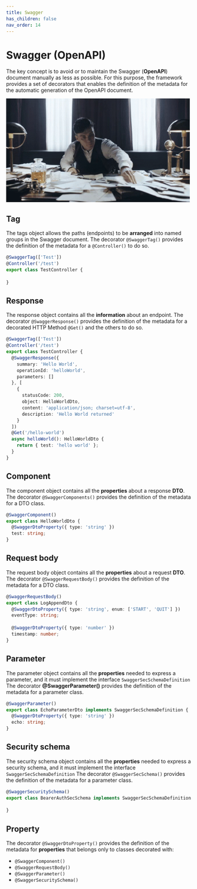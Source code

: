 ```yaml
---
title: Swagger
has_children: false
nav_order: 14
---
```


# Swagger (OpenAPI)
The key concept is to avoid or to maintain the Swagger (**OpenAPI**) document manually as less as possible.
For this purpose, the framework provides a set of decorators that enables the definition of the metadata for the automatic generation of the OpenAPI document.

![](images/tommy-shelby-mad.gif)

## Tag
The tags object allows the paths (endpoints) to be **arranged** into named groups in the Swagger document.
The decorator `@SwaggerTag()` provides the definition of the metadata for a `@Controller()` to do so.
```typescript
@SwaggerTag(['Test'])
@Controller('/test')
export class TestController {
  
}
```

## Response
The response object contains all the **information** about an endpoint.
The decorator `@SwaggerResponse()` provides the definition of the metadata for a decorated HTTP Method `@Get()` and the others to do so.
```typescript
@SwaggerTag(['Test'])
@Controller('/test')
export class TestController {
  @SwaggerResponse({
    summary: 'Hello World',
    operationId: 'helloWorld',
    parameters: []
  }, [
    {
      statusCode: 200,
      object: HelloWorldDto,
      content: 'application/json; charset=utf-8',
      description: 'Hello World returned'
    }
  ])
  @Get('/hello-world')
  async helloWorld(): HelloWorldDto {
    return { test: 'hello world' };
  }
}
```

## Component
The component object contains all the **properties** about a response **DTO**.
The decorator `@SwaggerComponents()` provides the definition of the metadata for a DTO class.
```typescript
@SwaggerComponent()
export class HelloWorldDto {
  @SwaggerDtoProperty({ type: 'string' })
  test: string;
}
```

## Request body
The request body object contains all the **properties** about a request **DTO**.
The decorator `@SwaggerRequestBody()` provides the definition of the metadata for a DTO class.
```typescript
@SwaggerRequestBody()
export class LogAppendDto {
  @SwaggerDtoProperty({ type: 'string', enum: ['START', 'QUIT'] })
  eventType: string;

  @SwaggerDtoProperty({ type: 'number' })
  timestamp: number;
}
```

## Parameter
The parameter object contains all the **properties** needed to express a parameter, and it must implement the interface `SwaggerSecSchemaDefinition`
The decorator **@SwaggerParameter()** provides the definition of the metadata for a parameter class.
```typescript
@SwaggerParameter()
export class EchoParameterDto implements SwaggerSecSchemaDefinition {
  @SwaggerDtoProperty({ type: 'string' })
  echo: string;
}
```

## Security schema
The security schema object contains all the **properties** needed to express a security schema, and it must implement the interface `SwaggerSecSchemaDefinition`
The decorator `@SwaggerSecSchema()` provides the definition of the metadata for a parameter class.
```typescript
@SwaggerSecuritySchema()
export class BearerAuthSecSchema implements SwaggerSecSchemaDefinition {

}
```

## Property
The decorator `@SwaggerDtoProperty()` provides the definition of the metadata for **properties** that belongs only to classes decorated with:
- `@SwaggerComponent()`
- `@SwaggerRequestBody()`
- `@SwaggerParameter()`
- `@SwaggerSecuritySchema()`
